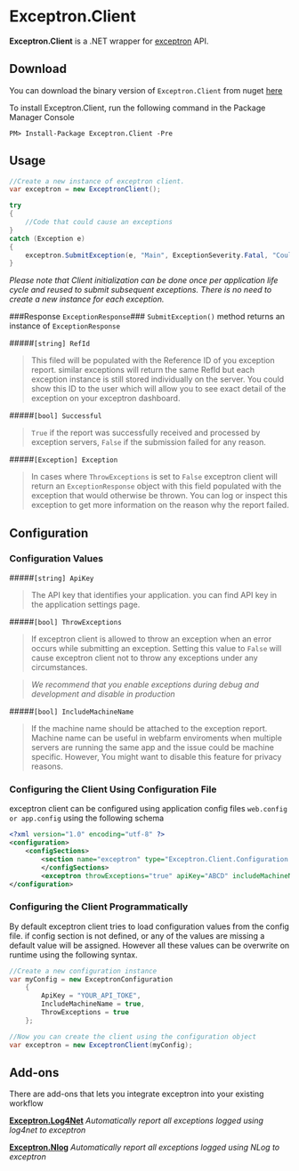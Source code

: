 # Exceptron.Client #

**Exceptron.Client** is a .NET wrapper for [exceptron](https://www.exceptron.com "exceptron") API.

## Download ##

You can download the binary version of `Exceptron.Client` from nuget [here](http://nuget.org/packages/exceptron.client "here")

To install Exceptron.Client, run the following command in the Package Manager Console

`PM> Install-Package Exceptron.Client -Pre`

## Usage ##

```c#
//Create a new instance of exceptron client.
var exceptron = new ExceptronClient();

try
{
	//Code that could cause an exceptions
}
catch (Exception e)
{
	exceptron.SubmitException(e, "Main", ExceptionSeverity.Fatal, "Couldn't call the broken method", "User1");
}
```
    
*Please note that Client initialization can be done once per application life cycle and reused to submit subsequent exceptions. There is no need to create a new instance for each exception.*


###Response `ExceptionResponse`###
`SubmitException()` method returns an instance of `ExceptionResponse`


#####`[string] RefId` 
> This filed will be populated with the Reference ID of you exception report. similar exceptions will return the same RefId but each exception instance is still stored individually on the server. You could show this ID to the user which will allow you to see exact detail of the exception on your exceptron dashboard.

#####`[bool] Successful` 
> `True` if the report was successfully received and processed by exception servers, `False` if the submission failed for any reason.

#####`[Exception] Exception` 
> In cases where `ThrowExceptions` is set to `False` exceptron client will return an `ExceptionResponse` object with this field populated with the exception that would otherwise be thrown. You can log or inspect this exception to get more information on the reason why the report failed.



## Configuration ##

### Configuration Values ###
#####`[string] ApiKey` 
> The API key that identifies your application. you can find API key in the application settings page.

#####`[bool] ThrowExceptions`
> If exceptron client is allowed to throw an exception when an error occurs while submitting an exception. Setting this value to `False` will cause exceptron client not to throw any exceptions under any circumstances.

>*We recommend that you enable exceptions during debug and development and disable in production* 

#####`[bool] IncludeMachineName` 
>If the machine name should be attached to the exception report.
Machine name can be useful in webfarm enviroments when multiple servers are running the same app and the issue could be machine specific. However, You might want to disable this feature for privacy reasons.</remarks>


### Configuring the Client Using Configuration File ###
exceptron client can be configured using application config files `web.config or app.config` using the following schema

```xml
<?xml version="1.0" encoding="utf-8" ?>
<configuration>
	<configSections>
    	<section name="exceptron" type="Exceptron.Client.Configuration.ExceptronConfiguration,Exceptron.Client" />
        </configSections>
        <exceptron throwExceptions="true" apiKey="ABCD" includeMachineName="true"/>
</configuration>
```    


### Configuring the Client Programmatically ###
By default exceptron client tries to load configuration values from the config file. if config section is not defined, or any of the values are missing a default value will be assigned. However all these values can be overwrite on runtime using the following syntax.

```c#
//Create a new configuration instance
var myConfig = new ExceptronConfiguration
	{
    	ApiKey = "YOUR_API_TOKE",
        IncludeMachineName = true,
        ThrowExceptions = true
    };

//Now you can create the client using the configuration object
var exceptron = new ExceptronClient(myConfig);
```
 

    


## Add-ons ##
There are add-ons that lets you integrate exceptron into your existing workflow

**[Exceptron.Log4Net](https://github.com/Exceptron/Exceptron.Log4Net "Exceptron.Log4Net")** *Automatically report all exceptions logged using log4net to exceptron*

**[Exceptron.Nlog](https://github.com/Exceptron/Exceptron.Log4Net "Exceptron.Nlog")** *Automatically report all exceptions logged using NLog to exceptron*
